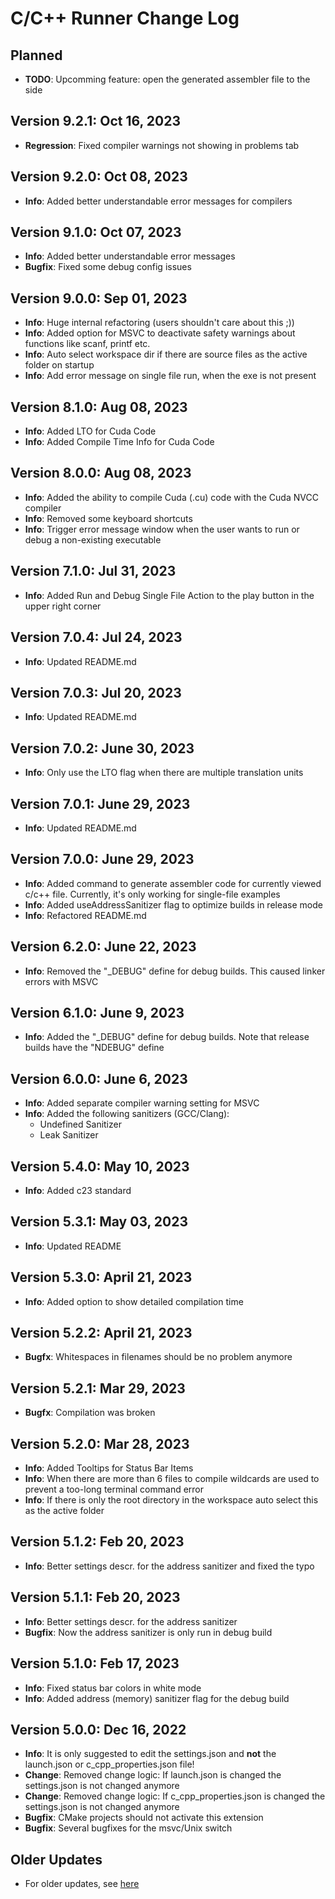 # C/C++ Runner Change Log

## Planned

- **TODO**: Upcomming feature: open the generated assembler file to the side

## Version 9.2.1: Oct 16, 2023

- **Regression**: Fixed compiler warnings not showing in problems tab

## Version 9.2.0: Oct 08, 2023

- **Info**: Added better understandable error messages for compilers

## Version 9.1.0: Oct 07, 2023

- **Info**: Added better understandable error messages
- **Bugfix**: Fixed some debug config issues

## Version 9.0.0: Sep 01, 2023

- **Info**: Huge internal refactoring (users shouldn't care about this ;))
- **Info**: Added option for MSVC to deactivate safety warnings about functions like scanf, printf etc.
- **Info**: Auto select workspace dir if there are source files as the active folder on startup
- **Info**: Add error message on single file run, when the exe is not present

## Version 8.1.0: Aug 08, 2023

- **Info**: Added LTO for Cuda Code
- **Info**: Added Compile Time Info for Cuda Code

## Version 8.0.0: Aug 08, 2023

- **Info**: Added the ability to compile Cuda (.cu) code with the Cuda NVCC compiler
- **Info**: Removed some keyboard shortcuts
- **Info**: Trigger error message window when the user wants to run or debug a non-existing executable

## Version 7.1.0: Jul 31, 2023

- **Info**: Added Run and Debug Single File Action to the play button in the upper right corner

## Version 7.0.4: Jul 24, 2023

- **Info**: Updated README.md

## Version 7.0.3: Jul 20, 2023

- **Info**: Updated README.md

## Version 7.0.2: June 30, 2023

- **Info**: Only use the LTO flag when there are multiple translation units

## Version 7.0.1: June 29, 2023

- **Info**: Updated README.md

## Version 7.0.0: June 29, 2023

- **Info**: Added command to generate assembler code for currently viewed c/c++ file. Currently, it's only working for single-file examples
- **Info**: Added useAddressSanitizer flag to optimize builds in release mode
- **Info**: Refactored README.md

## Version 6.2.0: June 22, 2023

- **Info**: Removed the "_DEBUG" define for debug builds. This caused linker errors with MSVC

## Version 6.1.0: June 9, 2023

- **Info**: Added the "_DEBUG" define for debug builds. Note that release builds have the "NDEBUG" define

## Version 6.0.0: June 6, 2023

- **Info**: Added separate compiler warning setting for MSVC
- **Info**: Added the following sanitizers (GCC/Clang):
  - Undefined Sanitizer
  - Leak Sanitizer

## Version 5.4.0: May 10, 2023

- **Info**: Added c23 standard

## Version 5.3.1: May 03, 2023

- **Info**: Updated README

## Version 5.3.0: April 21, 2023

- **Info**: Added option to show detailed compilation time

## Version 5.2.2: April 21, 2023

- **Bugfx**: Whitespaces in filenames should be no problem anymore

## Version 5.2.1: Mar 29, 2023

- **Bugfx**: Compilation was broken

## Version 5.2.0: Mar 28, 2023

- **Info**: Added Tooltips for Status Bar Items
- **Info**: When there are more than 6 files to compile wildcards are used to prevent a too-long terminal command error
- **Info**: If there is only the root directory in the workspace auto select this as the active folder

## Version 5.1.2: Feb 20, 2023

- **Info**: Better settings descr. for the address sanitizer and fixed the typo

## Version 5.1.1: Feb 20, 2023

- **Info**: Better settings descr. for the address sanitizer
- **Bugfix**: Now the address sanitizer is only run in debug build

## Version 5.1.0: Feb 17, 2023

- **Info**: Fixed status bar colors in white mode
- **Info**: Added address (memory) sanitizer flag for the debug build

## Version 5.0.0: Dec 16, 2022

- **Info**: It is only suggested to edit the settings.json and **not** the launch.json or c_cpp_properties.json file!
- **Change**: Removed change logic: If launch.json is changed the settings.json is not changed anymore
- **Change**: Removed change logic: If c_cpp_properties.json is changed the settings.json is not changed anymore
- **Bugfix**: CMake projects should not activate this extension
- **Bugfix**: Several bugfixes for the msvc/Unix switch

## Older Updates

- For older updates, see [here](./CHANGELOG_OLD.md)
